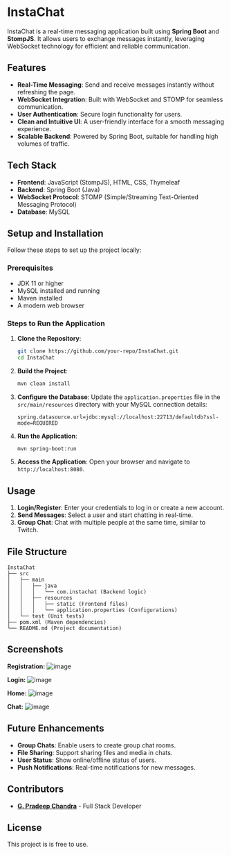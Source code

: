 

# InstaChat

InstaChat is a real-time messaging application built using **Spring Boot** and **StompJS**. It allows users to exchange messages instantly, leveraging WebSocket technology for efficient and reliable communication.

## Features

- **Real-Time Messaging**: Send and receive messages instantly without refreshing the page.
- **WebSocket Integration**: Built with WebSocket and STOMP for seamless communication.
- **User Authentication**: Secure login functionality for users.
- **Clean and Intuitive UI**: A user-friendly interface for a smooth messaging experience.
- **Scalable Backend**: Powered by Spring Boot, suitable for handling high volumes of traffic.

## Tech Stack

- **Frontend**: JavaScript (StompJS), HTML, CSS, Thymeleaf
- **Backend**: Spring Boot (Java)
- **WebSocket Protocol**: STOMP (Simple/Streaming Text-Oriented Messaging Protocol)
- **Database**: MySQL 

## Setup and Installation

Follow these steps to set up the project locally:

### Prerequisites

- JDK 11 or higher
- MySQL installed and running
- Maven installed
- A modern web browser

### Steps to Run the Application

1. **Clone the Repository**:
    ```bash
    git clone https://github.com/your-repo/InstaChat.git
    cd InstaChat
    ```

2. **Build the Project**:
    ```bash
    mvn clean install
    ```

3. **Configure the Database**:
   Update the `application.properties` file in the `src/main/resources` directory with your MySQL connection details:
    ```properties
    spring.datasource.url=jdbc:mysql://localhost:22713/defaultdb?ssl-mode=REQUIRED
    ```

4. **Run the Application**:
    ```bash
    mvn spring-boot:run
    ```

5. **Access the Application**:
   Open your browser and navigate to `http://localhost:8080`.

## Usage

1. **Login/Register**: Enter your credentials to log in or create a new account.
2. **Send Messages**: Select a user and start chatting in real-time.
3. **Group Chat**: Chat with multiple people at the same time, similar to Twitch.

## File Structure

```
InstaChat
├── src
│   ├── main
│   │   ├── java
│   │   │   └── com.instachat (Backend logic)
│   │   ├── resources
│   │   │   ├── static (Frontend files)
│   │   │   └── application.properties (Configurations)
│   └── test (Unit tests)
├── pom.xml (Maven dependencies)
└── README.md (Project documentation)
```

## Screenshots


**Registration:**
![image](https://github.com/user-attachments/assets/2ad48e47-82f6-493b-9643-3e84da691517)

**Login:**
![image](https://github.com/user-attachments/assets/0f4a682c-2ef7-499e-8c01-22da1882f2c0)

**Home:**
![image](https://github.com/user-attachments/assets/0cf2674a-d24c-4169-a0eb-05c4556f32fa)

**Chat:**
![image](https://github.com/user-attachments/assets/8f163de5-9f1a-4d7c-ae68-6bf8cdc1aa6b)





## Future Enhancements

- **Group Chats**: Enable users to create group chat rooms.
- **File Sharing**: Support sharing files and media in chats.
- **User Status**: Show online/offline status of users.
- **Push Notifications**: Real-time notifications for new messages.

## Contributors

- **[G. Pradeep Chandra](https://github.com/Pradeep-Chandra-G)** - Full Stack Developer

## License

This project is is free to use.


